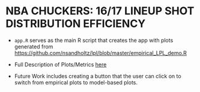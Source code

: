 # NBA CHUCKERS: 16/17 LINEUP SHOT DISTRIBUTION EFFICIENCY

- `app.R` serves as the main R script that creates the app with plots generated from https://github.com/nsandholtz/lpl/blob/master/empirical_LPL_demo.R

- Full Description of Plots/Metrics [here](https://github.com/nsandholtz/lpl)

- Future Work includes creating a button that the user can click on to switch from empirical plots to model-based plots.



